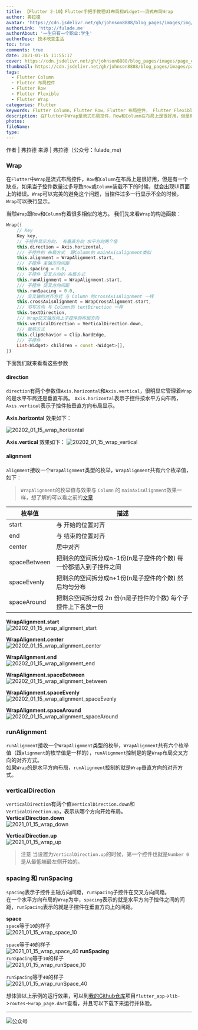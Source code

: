```yaml
---
title: 【Flutter 2-10】Flutter手把手教程UI布局和Widget——流式布局Wrap
author: 弗拉德
avatar: 'https://cdn.jsdelivr.net/gh/johnson8888/blog_pages/images/img/avatar.jpg'
authorLink: 'http://fulade.me'
authorAbout: '一生只有一个职业:学生'
authorDesc: 技术改变生活
toc: true
comments: true
date: 2021-01-15 11:55:17
cover: https://cdn.jsdelivr.net/gh/johnson8888/blog_pages/images/page_conver_flutter_blue.jpeg
thumbnail: https://cdn.jsdelivr.net/gh/johnson8888/blog_pages/images/page_conver_flutter_blue.jpeg
tags:
  - Flutter Column
  - Flutter 布局控件
  - Flutter Row
  - Flutter Flexible
  - Flutter Wrap
categories: Flutter
keywords: Flutter Column，Flutter Row，Flutter 布局控件， Flutter Flexible，Flutter Wrap
description: 在Flutter中Wrap是流式布局控件，Row和Column在布局上是很好用，但是有一个缺点，如果当子控件数量过多导致Row或Column装载不下的时候，就会出现UI页面上的错误。Wrap可以完美的避免这些问题，当控件过多一行显示不全的时候，Wrap可以换行显示。当然`Wrap`跟`Row`和`Column`有着很多相似的地方。
photos:
fileName:
type:
---
```


作者 | 弗拉德
来源 | 弗拉德（公众号：fulade_me)

### Wrap 
在`Flutter`中`Wrap`是流式布局控件，`Row`和`Column`在布局上是很好用，但是有一个缺点，如果当子控件数量过多导致`Row`或`Column`装载不下的时候，就会出现UI页面上的错误。`Wrap`可以完美的避免这个问题，当控件过多一行显示不全的时候，`Wrap`可以换行显示。  

当然`Wrap`跟`Row`和`Column`有着很多相似的地方。
我们先来看`Wrap`的构造函数：
``` dart
Wrap({
    // Key
    Key key,
    // 子控件显示方向， 有垂直方向 水平方向两个值
    this.direction = Axis.horizontal,
    /// 子控件的 布局方式  跟Column的 mainAxisalignment类似 
    this.alignment = WrapAlignment.start,
    /// 子控件 主轴方向间距
    this.spacing = 0.0,
    /// 子控件 交叉方向的 布局方式
    this.runAlignment = WrapAlignment.start,
    /// 子控件 交叉方向间距
    this.runSpacing = 0.0,
    /// 交叉轴的对齐方式 与 Column 的crossAxisAlignment 一样
    this.crossAxisAlignment = WrapCrossAlignment.start,
    /// 书写方向 与 Column的 textDirection 一样
    this.textDirection,
    /// Wrap交叉轴方向上子控件的布局方向
    this.verticalDirection = VerticalDirection.down,
    /// 裁剪方式
    this.clipBehavior = Clip.hardEdge,
    /// 子控件
    List<Widget> children = const <Widget>[],
}) 
```
下面我们就来看看这些参数 
#### direction
`direction`有两个参数值`Axis.horizontal`和`Axis.vertical`，很明显它管理着`Wrap`的是水平布局还是垂直布局。
`Axis.horizontal`表示子控件按水平方向布局，`Axis.vertical`表示子控件按垂直方向布局显示。


**Axis.horizontal** 
效果如下：

![20202_01_15_wrap_horizontal](https://cdn.jsdelivr.net/gh/johnson8888/blog_pages/images/20202_01_15_wrap_horizontal.png)


**Axis.vertical**
效果如下：
![20202_01_15_wrap_vertical](https://cdn.jsdelivr.net/gh/johnson8888/blog_pages/images/20202_01_15_wrap_vertical.png)

#### alignment
`alignment`接收一个`WrapAlignment`类型的枚举，`WrapAlignment`共有六个枚举值，如下：
> `WrapAlignment`的枚举值与效果与 `Column` 的 `mainAxisAlignment`效果一样，想了解的可以看之前的[文章](https://juejin.cn/post/6916870555060666376)  

  
|  枚举值   | 描述  |
|  ----  | ----  |
| start  | 与 开始的位置对齐 |
| end  | 与 结束的位置对齐 |
| center | 居中对齐 |
| spaceBetween  |  把剩余的空间拆分成n-1份(n是子控件的个数) 每一份都插入到子控件之间  |
| spaceEvenly | 把剩余的空间拆分成n+1份(n是子控件的个数) 然后均匀分布 |
| spaceAround | 把剩余空间拆分成 2n 份(n是子控件的个数) 每个子控件上下各放一份 |  

**WrapAlignment.start**  
![20202_01_15_wrap_alignment_start](https://cdn.jsdelivr.net/gh/johnson8888/blog_pages/images/20202_01_15_wrap_alignment_start.jpg)

**WrapAlignment.center**  
![20202_01_15_wrap_alignment_center](https://cdn.jsdelivr.net/gh/johnson8888/blog_pages/images/20202_01_15_wrap_alignment_center.jpg)

**WrapAlignment.end**  
![20202_01_15_wrap_alignment_end](https://cdn.jsdelivr.net/gh/johnson8888/blog_pages/images/20202_01_15_wrap_alignment_end.jpg)


**WrapAlignment.spaceBetween**  
![20202_01_15_wrap_alignment_between](https://cdn.jsdelivr.net/gh/johnson8888/blog_pages/images/20202_01_15_wrap_alignment_between.jpg)  

**WrapAlignment.spaceEvenly**  
![20202_01_15_wrap_alignment_spaceEvenly](https://cdn.jsdelivr.net/gh/johnson8888/blog_pages/images/20202_01_15_wrap_alignment_spaceEvenly.jpg)  

**WrapAlignment.spaceAround**  
![20202_01_15_wrap_alignment_spaceAround](https://cdn.jsdelivr.net/gh/johnson8888/blog_pages/images/20202_01_15_wrap_alignment_spaceAround.jpg)  


### runAlignment
`runAlignment`接收一个`WrapAlignment`类型的枚举，`WrapAlignment`共有六个枚举值（跟`alignment`的枚举值是一样的），`runAlignment`控制是的是`Wrap`布局交叉方向的对齐方式。  
如果`Wrap`的是水平方向布局，`runAlignment`控制的就是`Wrap`垂直方向的对齐方式。


### verticalDirection
`verticalDirection`有两个值`VerticalDirection.down`和`VerticalDirection.up`，表示从哪个方向开始布局。  
**VerticalDirection.down**  
![2021_01_15_wrap_down](https://cdn.jsdelivr.net/gh/johnson8888/blog_pages/images/2021_01_15_wrap_down.jpg)

**VerticalDirection.up**  
![2021_01_15_wrap_up](https://cdn.jsdelivr.net/gh/johnson8888/blog_pages/images/2021_01_15_wrap_up.jpg)  

> 注意 当设置为`VerticalDirection.up`的时候，第一个控件也就是`Number 0`是从最低端最左侧开始的。  

### spacing 和 runSpacing  

`spacing`表示子控件主轴方向间距，`runSpacing`子控件在交叉方向间距。  
在一个水平方向布局的`Wrap`为中，`spacing`表示的就是水平方向子控件之间的间距，`runSpacing`表示的就是子控件在垂直方向上的间距。

**space**  
`space`等于`10`的样子  
![2021_01_15_wrap_space_10](https://cdn.jsdelivr.net/gh/johnson8888/blog_pages/images/2021_01_15_wrap_space_10.jpg)

`space`等于`40`的样子  
![2021_01_15_wrap_space_40](https://cdn.jsdelivr.net/gh/johnson8888/blog_pages/images/2021_01_15_wrap_space_40.jpg)
**runSpacing**  
`runSpacing`等于`10`的样子  
![2021_01_15_wrap_runSpace_10](https://cdn.jsdelivr.net/gh/johnson8888/blog_pages/images/2021_01_15_wrap_runSpace_10.jpg)

`runSpacing`等于`40`的样子  
![2021_01_15_wrap_runSpace_40](https://cdn.jsdelivr.net/gh/johnson8888/blog_pages/images/2021_01_15_wrap_runSpace_40.jpg)


想体验以上示例的运行效果，可以到[我的Github仓库](https://github.com/Johnson8888/learn_flutter)项目`flutter_app`->`lib`->`routes`->`wrap_page.dart`查看，并且可以下载下来运行并体验。

***
![公众号](https://cdn.jsdelivr.net/gh/johnson8888/blog_pages/images/page_footer.jpg)
